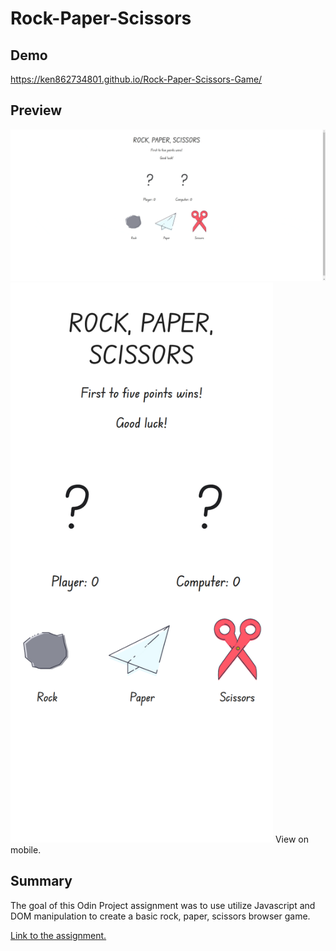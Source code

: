 # Rock-Paper-Scissors

## Demo 
https://ken862734801.github.io/Rock-Paper-Scissors-Game/

## Preview
<img src="images/Rock-Paper-Scissors.gif">
<img src="images/Rock-Paper-Scissors-Mobile.png" width="420" height="896">
View on mobile.

## Summary

The goal of this Odin Project assignment was to use utilize Javascript and DOM manipulation to create a basic rock, paper, scissors browser game.

[Link to the assignment.](https://www.theodinproject.com/lessons/foundations-revisiting-rock-paper-scissors)

